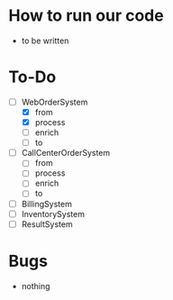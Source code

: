 # How to run our code
- to be written

# To-Do
- [ ] WebOrderSystem
  - [x] from
  - [x] process
  - [ ] enrich
  - [ ] to
- [ ] CallCenterOrderSystem
  - [ ] from
  - [ ] process
  - [ ] enrich
  - [ ] to
- [ ] BillingSystem
- [ ] InventorySystem
- [ ] ResultSystem

# Bugs
- nothing